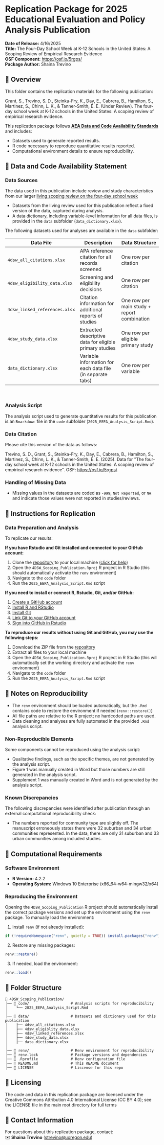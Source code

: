 
# **Replication Package for 2025 Educational Evaluation and Policy Analysis Publication**
<!-- TODO: UPDATE WITH JOURNAL NAME AND DATE AFTER PUBLICATION--->

**Date of Release:** 4/16/2025  
**Title:** The Four-Day School Week at K-12 Schools in the United States: A Scoping Review of Empirical Research Evidence <br>
**OSF Component:** <https://osf.io/5rgps/> <br> 
**Package Author:** Shaina Trevino 



## **🔹 Overview**
This folder contains the replication materials for the following publication:  

<!-- TODO: INSERT CITATION/DOI AFTER PUBLICATION -->
Grant, S., Trevino, S. D., Steinka-Fry, K., Day, E., Cabrera, B., Hamilton, S., Martinez, S., Chinn, L. K., & Tanner-Smith, E. E. (Under Review). The four-day school week at K-12 schools in the United States: A scoping review of empirical research evidence.

This replication package follows **[AEA Data and Code Availability Standards](https://datacodestandard.org/)** and includes:
- Datasets used to generate reported results.
- R code necessary to reproduce quantitative results reported.
- Computational environment details to ensure reproducibility.


## **🔹 Data and Code Availability Statement**
### **Data Sources**
The data used in this publication include review and study characteristics from our larger [living scoping review on the four-day school week](https://github.com/HEDCO-Institute/4DSW_Scoping_Review)
- Datasets from the living review used for this publication reflect a fixed version of the data, captured during analysis. 
- A data dictionary, including variable-level information for all data files, is provided in the `data` subfolder (`data_dictionary.xlsx`).

The following datasets used for analyses are available in the `data` subfolder:

| Data File | Description | Data Structure |
|-----------|-------------|-----------| 
| `4dsw_all_citations.xlsx` | APA reference citation for all records screened | One row per citation | 
| `4dsw_eligibility_data.xlsx` | Screening and eligibility decisions | One row per citation |
| `4dsw_linked_references.xlsx` | Citation information for additional reports of studies | One row per main study + report combination |
| `4dsw_study_data.xlsx` | Extracted descriptive data for eligible primary studies | One row per eligible primary study | 
| `data_dictionary.xlsx` | Variable information for each data file (in separate tabs) | One row per variable | 
<br>

### **Analysis Script**
The analysis script used to generate quantitative results for this publication is an `Rmarkdown` file in the `code` subfolder (`2025_EEPA_Analysis_Script.Rmd`). 

### **Data Citation**
Please cite this version of the data as follows:

<!-- TODO: INSERT CITATION/DOI AFTER PUBLICATION -->
Trevino, S. D., Grant, S., Steinka-Fry, K., Day, E., Cabrera, B., Hamilton, S., Martinez, S., Chinn, L. K., & Tanner-Smith, E. E. (2025). Data for "The four-day school week at K-12 schools in the United States: A scoping review of empirical research evidence". OSF: <https://osf.io/5rgps/>

### **Handling of Missing Data**
- Missing values in the datasets are coded as `-999`, `Not Reported`, or `NA` and indicate those values were not reported in studies/reviews.


## **🔹 Instructions for Replication**

### **Data Preparation and Analysis**
To replicate our results: 

**If you have Rstudio and Git installed and connected to your GitHub account:**

1. Clone the [repository](https://github.com/HEDCO-Institute/4DSW_Scoping_Publication) to your local machine ([click for help](https://book.cds101.com/using-rstudio-server-to-clone-a-github-repo-as-a-new-project.html#step---2))
1. Open the `4DSW_Scoping_Publication.Rproj` R project in R Studio (this should automatically activate the `renv` environment)
1. Navigate to the `code` folder
1. Run the `2025_EEPA_Analysis_Script.Rmd` script 

**If you need to install or connect R, Rstudio, Git, and/or GitHub:**

1. [Create a GitHub account](https://happygitwithr.com/github-acct.html#github-acct)
1. [Install R and RStudio](https://happygitwithr.com/install-r-rstudio.html)
1. [Install Git](https://happygitwithr.com/install-git.html)
1. [Link Git to your GitHub account](https://happygitwithr.com/hello-git.html)
1. [Sign into GitHub in Rstudio](https://happygitwithr.com/https-pat.html)

**To reproduce our results without using Git and GitHub, you may use the following steps:** 

1. Download the ZIP file from the [repository](https://github.com/HEDCO-Institute/4DSW_Scoping_Publication)
1. Extract all files to your local machine
1. Open the `4DSW_Scoping_Publication.Rproj` R project in R Studio (this will automatically set the working directory and activate the `renv` environment)
1. Navigate to the `code` folder
1. Run the `2025_EEPA_Analysis_Script.Rmd` script 


## **🔹 Notes on Reproducibility**
- The `renv` environment should be loaded automatically, but the `.Rmd` contains code to restore the environment if needed (`renv::restore()`)
- All file paths are relative to the R project; no hardcoded paths are used.
- Data cleaning and analyses are fully automated in the provided `.Rmd` analysis script.

### **Non-Reproducible Elements**
Some components cannot be reproduced using the analysis script:
- Qualitative findings, such as the specific themes, are not generated by the analysis script. 
- Figure 1 was manually created in Word but those numbers are still generated in the analysis script.
- Supplement 1 was manually created in Word and is not generated by the analysis script. 

### **Known Discrepancies**
<!-- TODO: INSERT CITATION/DOI AFTER PUBLICATION -->
The following discrepancies were identified after publication through an external computational reproducibility check: 
- The numbers reported for community type are slightly off. The manuscript erroneously states there were 32 suburban and 34 urban communities represented. In the data, there are only 31 suburban and 33 urban communities among included studies. 


## **🔹 Computational Requirements**
### **Software Environment**
- **R Version:** 4.2.2  
- **Operating System:** Windows 10 Enterprise (x86_64-w64-mingw32/x64)  

### **Reproducing the Environment**
Opening the `4DSW_Scoping_Publication` R project should automatically install the correct package versions and set up the environment using the `renv` package. To manually load the environment:

1. Install `renv` (if not already installed):
```r
if (!requireNamespace("renv", quietly = TRUE)) install.packages("renv")
```

2. Restore any missing packages:
```r
renv::restore()
```

3. If needed, load the environment:
```r
renv::load()
```

## **🔹 Folder Structure**
```
📁 4DSW_Scoping_Publication/
│── 📁 code/                   # Analysis scripts for reproducibility
│    └── 2025_EEPA_Analysis_Script.Rmd
│
│── 📁 data/                   # Datasets and dictionary used for this publication
│    ├── 4dsw_all_citations.xlsx
│    ├── 4dsw_eligiblity_data.xlsx
│    ├── 4dsw_linked_references.xlsx
│    ├── 4dsw_study_data.xlsx
│    ├── data_dictionary.xlsx
│
│── 📁 renv/                   # Renv environment for reproducibility
│── 📄 renv.lock               # Package versions and dependencies
│── 📄 .Rprofile               # Renv configuration file
│── 📄 README.md               # This README document
│── 📄 LICENSE                 # Liscense for this repo
```


## **🔹 Licensing**
The code and data in this replication package are licensed under the Creative Commons Attribution 4.0 International License (CC BY 4.0); see the LICENSE file in the main root directory for full terms



## **🔹 Contact Information**
For questions about this replication package, contact:  
✉️ **Shaina Trevino** (strevino@uoregon.edu)  

